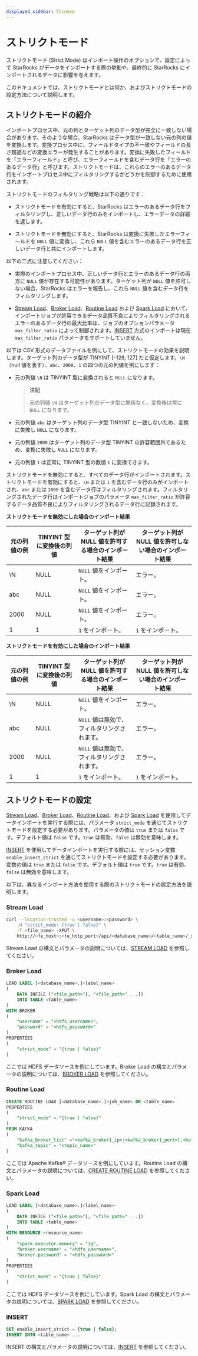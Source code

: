 ```yaml
---
displayed_sidebar: Chinese
---
```


# ストリクトモード

ストリクトモード (Strict Mode) はインポート操作のオプションで、設定によって StarRocks がデータをインポートする際の挙動や、最終的に StarRocks にインポートされるデータに影響を与えます。

このドキュメントでは、ストリクトモードとは何か、およびストリクトモードの設定方法について説明します。

## ストリクトモードの紹介

インポートプロセス中、元の列とターゲット列のデータ型が完全に一致しない場合があります。そのような場合、StarRocks はデータ型が一致しない元の列の値を変換します。変換プロセス中に、フィールドタイプの不一致やフィールドの長さ超過などの変換エラーが発生することがあります。変換に失敗したフィールドを「エラーフィールド」と呼び、エラーフィールドを含むデータ行を「エラーのあるデータ行」と呼びます。ストリクトモードは、これらのエラーのあるデータ行をインポートプロセス中にフィルタリングするかどうかを制御するために使用されます。

ストリクトモードのフィルタリング戦略は以下の通りです：

- ストリクトモードを有効にすると、StarRocks はエラーのあるデータ行をフィルタリングし、正しいデータ行のみをインポートし、エラーデータの詳細を返します。

- ストリクトモードを無効にすると、StarRocks は変換に失敗したエラーフィールドを `NULL` 値に変換し、これら `NULL` 値を含むエラーのあるデータ行を正しいデータ行と共にインポートします。

以下の二点に注意してください：

- 実際のインポートプロセス中、正しいデータ行とエラーのあるデータ行の両方に `NULL` 値が存在する可能性があります。ターゲット列が `NULL` 値を許可しない場合、StarRocks はエラーを報告し、これら `NULL` 値を含むデータ行をフィルタリングします。

- [Stream Load](../../sql-reference/sql-statements/data-manipulation/STREAM_LOAD.md)、[Broker Load](../../sql-reference/sql-statements/data-manipulation/BROKER_LOAD.md)、[Routine Load](../../sql-reference/sql-statements/data-manipulation/CREATE_ROUTINE_LOAD.md) および [Spark Load](../../sql-reference/sql-statements/data-manipulation/SPARK_LOAD.md) において、インポートジョブが許容できるデータ品質不良によりフィルタリングされるエラーのあるデータ行の最大比率は、ジョブのオプションパラメータ `max_filter_ratio` によって制御されます。[INSERT](../../sql-reference/sql-statements/data-manipulation/INSERT.md) 方式のインポートは現在 `max_filter_ratio` パラメータをサポートしていません。

以下は CSV 形式のデータファイルを例にして、ストリクトモードの効果を説明します。ターゲット列のデータ型が TINYINT [-128, 127] だと仮定します。`\N`（null 値を表す）、`abc`、`2000`、`1` の四つの元の列値を例にします：

- 元の列値 `\N` は TINYINT 型に変換されると `NULL` になります。

  > **注記**
  >
  > 元の列値 `\N` はターゲット列のデータ型に関係なく、変換後は常に `NULL` になります。

- 元の列値 `abc` はターゲット列のデータ型 TINYINT と一致しないため、変換に失敗し `NULL` になります。

- 元の列値 `2000` はターゲット列のデータ型 TINYINT の許容範囲外であるため、変換に失敗し `NULL` になります。

- 元の列値 `1` は正常に TINYINT 型の数値 `1` に変換できます。

ストリクトモードを無効にすると、すべてのデータ行がインポートされます。ストリクトモードを有効にすると、`\N` または `1` を含むデータ行のみがインポートされ、`abc` または `2000` を含むデータ行はフィルタリングされます。フィルタリングされたデータ行はインポートジョブのパラメータ `max_filter_ratio` が許容するデータ品質不良によりフィルタリングされるデータ行に記録されます。

**ストリクトモードを無効にした場合のインポート結果**

| 元の列値の例 | TINYINT 型に変換後の列値 | ターゲット列が NULL 値を許可する場合のインポート結果 | ターゲット列が NULL 値を許可しない場合のインポート結果 |
| ------------ | --------------------------- | -------------------------- | ---------------------------- |
| \N          | NULL                        | `NULL` 値をインポート。           | エラー。                       |
| abc          | NULL                        | `NULL` 値をインポート。           | エラー。                       |
| 2000         | NULL                        | `NULL` 値をインポート。           | エラー。                       |
| 1            | 1                           | `1` をインポート。                 | `1` をインポート。                   |

**ストリクトモードを有効にした場合のインポート結果**

| 元の列値の例 | TINYINT 型に変換後の列値 | ターゲット列が NULL 値を許可する場合のインポート結果 | ターゲット列が NULL 値を許可しない場合のインポート結果 |
| ------------ | --------------------------- | ------------------------ | -------------------------- |
| \N          | NULL                        | `NULL` 値をインポート。         | エラー。                     |
| abc          | NULL                        | `NULL` 値は無効で、フィルタリングされます。  | エラー。                     |
| 2000         | NULL                        | `NULL` 値は無効で、フィルタリングされます。  | エラー。                     |
| 1            | 1                           | `1` をインポート。               | `1` をインポート。                 |

## ストリクトモードの設定

[Stream Load](../../sql-reference/sql-statements/data-manipulation/STREAM_LOAD.md)、[Broker Load](../../sql-reference/sql-statements/data-manipulation/BROKER_LOAD.md)、[Routine Load](../../sql-reference/sql-statements/data-manipulation/CREATE_ROUTINE_LOAD.md)、および [Spark Load](../../sql-reference/sql-statements/data-manipulation/SPARK_LOAD.md) を使用してデータインポートを実行する際には、パラメータ `strict_mode` を通じてストリクトモードを設定する必要があります。パラメータの値は `true` または `false` です。デフォルト値は `false` です。`true` は有効、`false` は無効を意味します。

[INSERT](../../loading/InsertInto.md) を使用してデータインポートを実行する際には、セッション変数 `enable_insert_strict` を通じてストリクトモードを設定する必要があります。変数の値は `true` または `false` です。デフォルト値は `true` です。`true` は有効、`false` は無効を意味します。

以下は、異なるインポート方法を使用する際のストリクトモードの設定方法を説明します。

### Stream Load

```Bash
curl --location-trusted -u <username>:<password> \
    -H "strict_mode: {true | false}" \
    -T <file_name> -XPUT \
    http://<fe_host>:<fe_http_port>/api/<database_name>/<table_name>/_stream_load
```

Stream Load の構文とパラメータの説明については、[STREAM LOAD](../../sql-reference/sql-statements/data-manipulation/STREAM_LOAD.md) を参照してください。

### Broker Load

```SQL
LOAD LABEL [<database_name>.]<label_name>
(
    DATA INFILE ("<file_path>"[, "<file_path>" ...])
    INTO TABLE <table_name>
)
WITH BROKER
(
    "username" = "<hdfs_username>",
    "password" = "<hdfs_password>"
)
PROPERTIES
(
    "strict_mode" = "{true | false}"
)
```

ここでは HDFS データソースを例にしています。Broker Load の構文とパラメータの説明については、[BROKER LOAD](../../sql-reference/sql-statements/data-manipulation/BROKER_LOAD.md) を参照してください。

### Routine Load

```SQL
CREATE ROUTINE LOAD [<database_name>.]<job_name> ON <table_name>
PROPERTIES
(
    "strict_mode" = "{true | false}"
) 
FROM KAFKA
(
    "kafka_broker_list" ="<kafka_broker1_ip>:<kafka_broker1_port>[,<kafka_broker2_ip>:<kafka_broker2_port>...]",
    "kafka_topic" = "<topic_name>"
)
```

ここでは Apache Kafka® データソースを例にしています。Routine Load の構文とパラメータの説明については、[CREATE ROUTINE LOAD](../../sql-reference/sql-statements/data-manipulation/CREATE_ROUTINE_LOAD.md) を参照してください。

### Spark Load

```SQL
LOAD LABEL [<database_name>.]<label_name>
(
    DATA INFILE ("<file_path>"[, "<file_path>" ...])
    INTO TABLE <table_name>
)
WITH RESOURCE <resource_name>
(
    "spark.executor.memory" = "3g",
    "broker.username" = "<hdfs_username>",
    "broker.password" = "<hdfs_password>"
)
PROPERTIES
(
    "strict_mode" = "{true | false}"   
)
```

ここでは HDFS データソースを例にしています。Spark Load の構文とパラメータの説明については、[SPARK LOAD](../../sql-reference/sql-statements/data-manipulation/SPARK_LOAD.md) を参照してください。

### INSERT

```SQL
SET enable_insert_strict = {true | false};
INSERT INTO <table_name> ...
```

INSERT の構文とパラメータの説明については、[INSERT](../../sql-reference/sql-statements/data-manipulation/INSERT.md) を参照してください。
